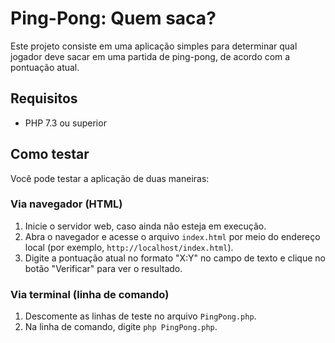 # Ping-Pong: Quem saca?

Este projeto consiste em uma aplicação simples para determinar qual jogador deve sacar em uma partida de ping-pong, de acordo com a pontuação atual.

## Requisitos

- PHP 7.3 ou superior

## Como testar

Você pode testar a aplicação de duas maneiras:

### Via navegador (HTML)

1. Inicie o servidor web, caso ainda não esteja em execução.
2. Abra o navegador e acesse o arquivo `index.html` por meio do endereço local (por exemplo, `http://localhost/index.html`).
3. Digite a pontuação atual no formato "X:Y" no campo de texto e clique no botão "Verificar" para ver o resultado.

### Via terminal (linha de comando)

1. Descomente as linhas de teste no arquivo `PingPong.php`.
2. Na linha de comando, digite `php PingPong.php`.

